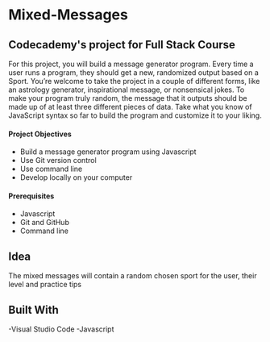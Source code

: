 # Mixed-Messages
## **Codecademy's project for Full Stack Course**

For this project, you will build a message generator program. Every time a user runs a program, they should get a new, randomized output based on a Sport. You’re welcome to take the project in a couple of different forms, like an astrology generator, inspirational message, or nonsensical jokes. To make your program truly random, the message that it outputs should be made up of at least three different pieces of data. Take what you know of JavaScript syntax so far to build the program and customize it to your liking.

#### **Project Objectives**
- Build a message generator program using Javascript
- Use Git version control
- Use command line
- Develop locally on your computer

#### **Prerequisites**
- Javascript
- Git and GitHub
- Command line

## Idea
The mixed messages will contain a random chosen sport for the user, their level and practice tips

## Built With
-Visual Studio Code
-Javascript
